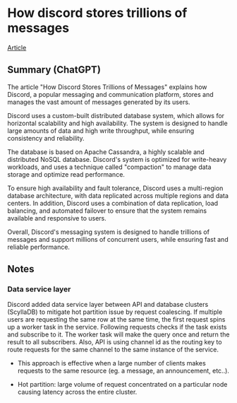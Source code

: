 # How discord stores trillions of messages

[Article](https://discord.com/blog/how-discord-stores-trillions-of-messages?utm_source=tldrnewsletter)

## Summary (ChatGPT)

The article "How Discord Stores Trillions of Messages" explains how Discord, a popular messaging and communication platform, stores and manages the vast amount of messages generated by its users.

Discord uses a custom-built distributed database system, which allows for horizontal scalability and high availability. The system is designed to handle large amounts of data and high write throughput, while ensuring consistency and reliability.

The database is based on Apache Cassandra, a highly scalable and distributed NoSQL database. Discord's system is optimized for write-heavy workloads, and uses a technique called "compaction" to manage data storage and optimize read performance.

To ensure high availability and fault tolerance, Discord uses a multi-region database architecture, with data replicated across multiple regions and data centers. In addition, Discord uses a combination of data replication, load balancing, and automated failover to ensure that the system remains available and responsive to users.

Overall, Discord's messaging system is designed to handle trillions of messages and support millions of concurrent users, while ensuring fast and reliable performance.

## Notes

### Data service layer

Discord added data service layer between API and database clusters (ScyllaDB) to mitigate hot partition issue by request coalescing. If multiple users are requesting the same row at the same time, the first request spins up a worker task in the service. Following requests checks if the task exists and subscribe to it. The worker task will make the query once and return the result to all subscribers. Also, API is using channel id as the routing key to route requests for the same channel to the same instance of the service.

- This approach is effective when a large number of clients makes requests to the same resource (eg. a message, an announcement, etc..).

- Hot partition: large volume of request concentrated on a particular node causing latency across the entire cluster.
